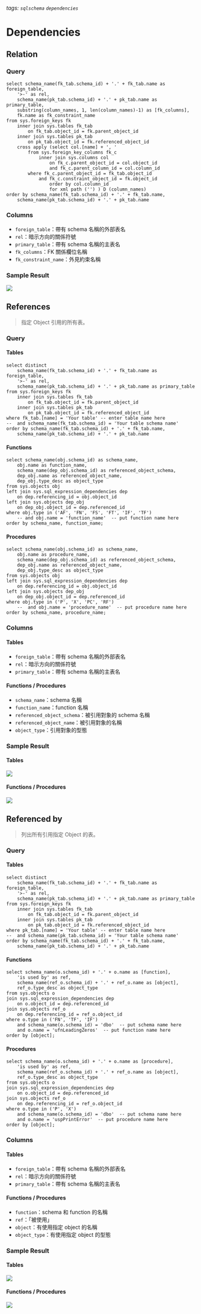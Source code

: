 ###### tags: `sqlschema` `dependencies`
# Dependencies
## Relation
### Query
```sql=
select schema_name(fk_tab.schema_id) + '.' + fk_tab.name as foreign_table,
    '>-' as rel,
    schema_name(pk_tab.schema_id) + '.' + pk_tab.name as primary_table,
    substring(column_names, 1, len(column_names)-1) as [fk_columns],
    fk.name as fk_constraint_name
from sys.foreign_keys fk
    inner join sys.tables fk_tab
        on fk_tab.object_id = fk.parent_object_id
    inner join sys.tables pk_tab
        on pk_tab.object_id = fk.referenced_object_id
    cross apply (select col.[name] + ', '
        from sys.foreign_key_columns fk_c
            inner join sys.columns col
                on fk_c.parent_object_id = col.object_id
                and fk_c.parent_column_id = col.column_id
        where fk_c.parent_object_id = fk_tab.object_id
            and fk_c.constraint_object_id = fk.object_id
                order by col.column_id
                for xml path ('') ) D (column_names)
order by schema_name(fk_tab.schema_id) + '.' + fk_tab.name,
    schema_name(pk_tab.schema_id) + '.' + pk_tab.name
```

### Columns
- `foreign_table`：帶有 schema 名稱的外部表名
- `rel`：暗示方向的關係符號
- `primary_table`：帶有 schema 名稱的主表名
- `fk_columns`：FK 關係欄位名稱
- `fk_constraint_name`：外見約束名稱

### Sample Result
![](https://i.imgur.com/ZlroHm1.png)


## References
> 指定 Object 引用的所有表。

### Query
#### Tables

```sql=
select distinct 
    schema_name(fk_tab.schema_id) + '.' + fk_tab.name as foreign_table,
    '>-' as rel,
    schema_name(pk_tab.schema_id) + '.' + pk_tab.name as primary_table
from sys.foreign_keys fk
    inner join sys.tables fk_tab
        on fk_tab.object_id = fk.parent_object_id
    inner join sys.tables pk_tab
        on pk_tab.object_id = fk.referenced_object_id
where fk_tab.[name] = 'Your table' -- enter table name here
--  and schema_name(fk_tab.schema_id) = 'Your table schema name'
order by schema_name(fk_tab.schema_id) + '.' + fk_tab.name,
    schema_name(pk_tab.schema_id) + '.' + pk_tab.name
```

#### Functions
```sql=
select schema_name(obj.schema_id) as schema_name,
    obj.name as function_name,
    schema_name(dep_obj.schema_id) as referenced_object_schema,
    dep_obj.name as referenced_object_name,
    dep_obj.type_desc as object_type
from sys.objects obj
left join sys.sql_expression_dependencies dep
    on dep.referencing_id = obj.object_id
left join sys.objects dep_obj
    on dep_obj.object_id = dep.referenced_id
where obj.type in ('AF', 'FN', 'FS', 'FT', 'IF', 'TF')
    -- and obj.name = 'function_name'  -- put function name here
order by schema_name, function_name;
```

#### Procedures
```sql=
select schema_name(obj.schema_id) as schema_name,
    obj.name as procedure_name,
    schema_name(dep_obj.schema_id) as referenced_object_schema,
    dep_obj.name as referenced_object_name,
    dep_obj.type_desc as object_type
from sys.objects obj
left join sys.sql_expression_dependencies dep
    on dep.referencing_id = obj.object_id
left join sys.objects dep_obj
    on dep_obj.object_id = dep.referenced_id
where obj.type in ('P', 'X', 'PC', 'RF')
    --  and obj.name = 'procedure_name'  -- put procedure name here
order by schema_name, procedure_name;
```



### Columns
#### Tables
- `foreign_table`：帶有 schema 名稱的外部表名
- `rel`：暗示方向的關係符號
- `primary_table`：帶有 schema 名稱的主表名

#### Functions / Procedures
- `schema_name`：schema 名稱
- `function_name`：function 名稱
- `referenced_object_schema`：被引用對象的 schema 名稱
- `referenced_object_name`：被引用對象的名稱
- `object_type`：引用對象的型態 

### Sample Result
#### Tables
![](https://i.imgur.com/APz6xsg.png)

#### Functions / Procedures

![](https://i.imgur.com/2MTyJeF.png)

## Referenced by
> 列出所有引用指定 Object 的表。

### Query
#### Tables
```sql=
select distinct 
    schema_name(fk_tab.schema_id) + '.' + fk_tab.name as foreign_table,
    '>-' as rel,
    schema_name(pk_tab.schema_id) + '.' + pk_tab.name as primary_table
from sys.foreign_keys fk
    inner join sys.tables fk_tab
        on fk_tab.object_id = fk.parent_object_id
    inner join sys.tables pk_tab
        on pk_tab.object_id = fk.referenced_object_id
where pk_tab.[name] = 'Your table' -- enter table name here
--  and schema_name(pk_tab.schema_id) = 'Your table schema name'
order by schema_name(fk_tab.schema_id) + '.' + fk_tab.name,
    schema_name(pk_tab.schema_id) + '.' + pk_tab.name
```
#### Functions
```sql=
select schema_name(o.schema_id) + '.' + o.name as [function],
    'is used by' as ref,
    schema_name(ref_o.schema_id) + '.' + ref_o.name as [object],
    ref_o.type_desc as object_type
from sys.objects o
join sys.sql_expression_dependencies dep
    on o.object_id = dep.referenced_id
join sys.objects ref_o
    on dep.referencing_id = ref_o.object_id
where o.type in ('FN', 'TF', 'IF')
    and schema_name(o.schema_id) = 'dbo'  -- put schema name here
    and o.name = 'ufnLeadingZeros'  -- put function name here
order by [object];
```

#### Procedures
```sql=
select schema_name(o.schema_id) + '.' + o.name as [procedure],
    'is used by' as ref,
    schema_name(ref_o.schema_id) + '.' + ref_o.name as [object],
    ref_o.type_desc as object_type
from sys.objects o
join sys.sql_expression_dependencies dep
    on o.object_id = dep.referenced_id
join sys.objects ref_o
    on dep.referencing_id = ref_o.object_id
where o.type in ('P', 'X')
    and schema_name(o.schema_id) = 'dbo'  -- put schema name here
    and o.name = 'uspPrintError'  -- put procedure name here
order by [object]; 
```

### Columns
#### Tables
- `foreign_table`：帶有 schema 名稱的外部表名
- `rel`：暗示方向的關係符號
- `primary_table`：帶有 schema 名稱的主表名

#### Functions / Procedures
- `function`：schema 和 function 的名稱
- `ref`：「被使用」
- `object`：有使用指定 object 的名稱
- `object_type`：有使用指定 object 的型態


### Sample Result
#### Tables

![](https://i.imgur.com/2QYqPMa.png)

#### Functions / Procedures
![](https://i.imgur.com/r2LSFCl.png)

